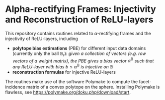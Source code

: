 # Alpha-rectifying Frames: Injectivity and Reconstruction of ReLU-layers

This repository contains routines related to $\alpha$-rectifying frames and the injectivity of ReLU-layers, including

- **polytope bias estimations** (PBE) for different input data domains (currently only the ball $\mathbb{B}_r$):
  _given a collection of vectors (e.g. row vectors of a weight matrix), the PBE gives a bias vector_ $\alpha^\mathbb{B}$ _such that any ReLU-layer with bias_ $b\leq\alpha^\mathbb{B}$ _is injective on_ $\mathbb{B}$
- **reconstruction formulas** for injective ReLU-layers

The routines make use of the software Polymake to compute the facet-incidence matrix of a convex polytope on the sphere. Installing Polymake is flawless, see https://polymake.org/doku.php/download/start. 
